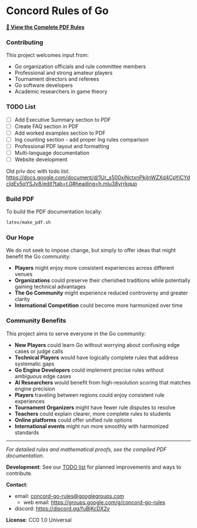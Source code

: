 # Concord Rules of Go

**[📄 View the Complete PDF Rules](https://github.com/lukaszlew/concord-go-rules/blob/main/Concord%20Go%20Rules.pdf)**


### Contributing

This project welcomes input from:
- Go organization officials and rule committee members
- Professional and strong amateur players
- Tournament directors and referees
- Go software developers
- Academic researchers in game theory

### TODO List

- [ ] Add Executive Summary section to PDF
- [ ] Create FAQ section in PDF
- [ ] Add worked examples section to PDF
- [ ] Ing counting section - add proper Ing rules comparison
- [ ] Professional PDF layout and formatting
- [ ] Multi-language documentation
- [ ] Website development

Old priv doc with todo list: https://docs.google.com/document/d/1Ur_s500xiNctxnPkjInWZXd4CpYiCYdclqEv5qYSJv8/edit?tab=t.0#heading=h.mlu38yrrkqup

### Build PDF

To build the PDF documentation locally:
```bash
latex/make_pdf.sh
```

### Our Hope

We do not seek to impose change, but simply to offer ideas that might benefit the Go community:

- **Players** might enjoy more consistent experiences across different venues
- **Organizations** could preserve their cherished traditions while potentially gaining technical advantages
- **The Go Community** might experience reduced controversy and greater clarity
- **International Competition** could become more harmonized over time

### Community Benefits

This project aims to serve everyone in the Go community:
- **New Players** could learn Go without worrying about confusing edge cases or judge calls
- **Technical Players** would have logically complete rules that address systematic gaps
- **Go Engine Developers** could implement precise rules without ambiguous edge cases
- **AI Researchers** would benefit from high-resolution scoring that matches engine precision
- **Players** traveling between regions could enjoy consistent rule experiences
- **Tournament Organizers** might have fewer rule disputes to resolve
- **Teachers** could explain clearer, more complete rules to students
- **Online platforms** could offer unified rule options
- **International events** might run more smoothly with harmonized standards


---

*For detailed rules and mathematical proofs, see the compiled PDF documentation.*

**Development**: See our [TODO list](TODO.md) for planned improvements and ways to contribute.

**Contact**:
- email: concord-go-rules@googlegroups.com
  - web email: https://groups.google.com/g/concord-go-rules
- discord: https://discord.gg/fuBjKcDX2y

**License**: CC0 1.0 Universal
